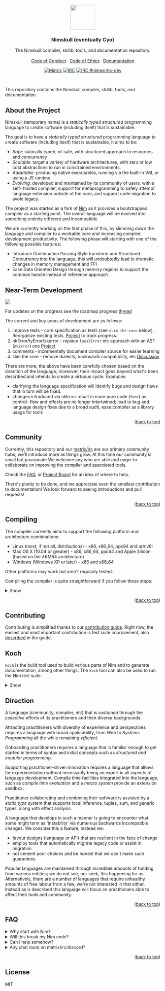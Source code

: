 <div id="top"></div>

<br />

<div align="center">
  <a href="https://github.com/nim-works/nimskull">
    <img src="https://raw.githubusercontent.com/nim-lang/assets/master/Art/logo-crown.png" height="80px"/>
  </a>

  <h3 align="center">Nimskull (eventually Cyo)</h3>
  <p align="center">
    The Nimskull compiler, stdlib, tools, and documentation repository.
    <br />
    <br />
    <a href="https://github.com/nim-works/nimskull/blob/devel/CODE_OF_CONDUCT.md">Code of Conduct</a>
    ·
    <a href="https://github.com/nim-works/nimskull/blob/devel/ETHOS.md">Code of Ethics</a>
    ·
    <a href="https://nim-works.github.io/nimskull/index.html">Documentation</a>
  </p>

[![Matrix](https://img.shields.io/badge/matrix-nim--works-success?style=flat&logo=matrix)][nim-works-matrix]
[![IRC](https://img.shields.io/badge/chat-%23nimworks%20on%20libera.chat-brightgreen?style=flat)](https://web.libera.chat/#nimworks)
[![IRC #nimworks-dev](https://img.shields.io/badge/chat-%23nimworks--dev%20on%20libera.chat-brightgreen?style=flat)](https://web.libera.chat/#nimworks-dev)

</div>

<br />

This repository contains the Nimskull compiler, stdlib, tools, and documentation.

## About the Project

Nimskull (temporary name) is a *statically typed* *structured* programming
language to create software (including itself) that is sustainable.

The goal is to have a *statically typed* *structured* programming language to
create software (including itself) that is sustainable, it aims to be:

- *Safe:* statically typed, nil safe, with structured approach to resources and
  concurrency
- *Scalable:* target a variety of hardware architectures, with zero or low cost
  abstractions to run in constrained environments.
- *Adaptable:* producing native executables, running via the built-in VM, or
  using a JS runtime.
- *Evolving:* developed and maintained by its community of users, with a self-
  hosted compiler, support for metaprogramming to safely attempt language
  extension outside of the core, and support code migration to avoid legacy.

The project was started as a fork of [Nim][nim-site] as it provides a bootstrapped
compiler as a starting point. The overall language will be evolved into something
entirely different and incompatible.

We are currently working on the first phase of this, by slimming down the
language and compiler to a workable core and increasing compiler development
productivity. The following phase will starting with one of the following
possible features:
- Introduce Continuation Passing Style transform and Structured Concurrency
  into the language, this will undoubtedly lead to dramatic changes in memory
  management and FFI
- Ease Data Oriented Design through memory regions to support the common handle
  instead of reference approach

## Near-Term Development

![](./doc/fixup_roadmap.png)

For updates on the progress see the roadmap progress [thread](https://github.com/nim-works/nimskull/discussions/142?sort=new)

The current and key areas of development are as follows:

1. improve tests - core specification as tests (see `slim the core` below).
   Reorganize existing tests. [Project](https://github.com/nim-works/nimskull/projects/2)
   to track progress.
2. nkError/tyError/skerror - replace `localError` etc approach with an AST
   (`nkError`) one [Project](https://github.com/nim-works/nimskull/projects/1)
3. comments - incrementally document compiler source for easier learning
4. slim the core - remove dialects, backwards compatibility, etc [Discussion](https://github.com/nim-works/nimskull/discussions/289)

There are more, the above have been carefully chosen based on the direction of
the language; moreover, their impact goes beyond what's been described and
intends to create a virtuous cycle. Examples:

* clarifying the language specification will identify bugs and design flaws that
  in turn will be fixed.
* changes introduced via nkError result in more pure code (`func`) as control-
  flow and effects are no longer intertwined; lead to bug and language
  design fixes due to a broad audit, ease compiler as a library usage for tools

<p align="right">(<a href="#top">back to top</a>)</p>

## Community

Currently, this repository and our [matrix/irc][nim-works-matrix] are our primary community hubs; we'll introduce more as things grow. At this time our community is small but
passionate We welcome any who are able and eager to collaborate on improving the compiler and associated tools.

Check the [FAQ](#FAQ), or [Project Board](https://github.com/nim-works/nimskull/projects) for an idea of where to help.

There's plenty to be done, and we appreciate even the smallest contribution to
documentation! We look forward to seeing introductions and pull requests!

<p align="right">(<a href="#top">back to top</a>)</p>

## Compiling

The compiler currently aims to support the following platform and
architecture combinations:

  * Linux (most, if not all, distributions) - x86, x86_64, ppc64 and armv6l
  * Mac OS X (10.04 or greater) - x86, x86_64, ppc64 and Apple Silicon (based on the ARM64 architecture)
  * Windows (Windows XP or later) - x86 and x86_64

Other platforms may work but aren't regularly tested.

Compiling the compiler is quite straightforward if you follow these steps:

<details>
  <summary>Show</summary>
  <br />

To build from source you will need:

  * A C compiler such as ``gcc`` 3.x/later or an alternative such as ``clang``,
    ``Visual C++`` or ``Intel C++``. It is recommended to use ``gcc`` 3.x or
    later.
  * Either ``git`` or ``wget`` to download the needed source repositories.
  * The ``build-essential`` package when using ``gcc`` on Ubuntu (and likely
    other distros as well).
  * On Windows MinGW 4.3.0 (GCC 8.10) is the minimum recommended compiler.
  * Nim hosts a known working MinGW distribution:
    * [MinGW32.7z](https://nim-lang.org/download/mingw32.7z)
    * [MinGW64.7z](https://nim-lang.org/download/mingw64.7z)

**Windows Note: Cygwin and similar POSIX runtime environments are not supported.**

Then, if you are on a \*nix system or Windows, the following steps should compile
Nimskull from source using ``gcc``, ``git``, and the ``koch`` build tool.

```bash
git clone https://github.com/nim-works/nimskull.git
cd nimskull
./koch.py boot -d:release
./koch.py tools -d:release
```

Finally, once you have finished the build steps (on Windows, Mac, or Linux) you
should add the ``bin`` directory to your PATH.

</details>

<p align="right">(<a href="#top">back to top</a>)</p>

## Contributing

Contributing is simplified thanks to our [contribution guide](https://nim-works.github.io/nimskull/contributing.html).
Right now, the easiest and most important contribution is test suite improvement, also
[described](https://nim-works.github.io/nimskull/contributing.html#writing-or-improving-tests) in the guide.

## Koch

``koch`` is the build tool used to build various parts of Nim and to generate
documentation, among other things. The ``koch`` tool can also
be used to run the Nim test suite.

<details>
<summary>Show</summary>

You may execute the tests using ``./koch.py tests``. The tests take a while to
run, but you can run a subset of tests by specifying a category (for example
``./koch.py tests cat lang``).

For more information on the ``koch`` build tool please see the documentation
within the [doc/koch.rst](doc/koch.rst) file.

<p align="right">(<a href="#top">back to top</a>)</p>

</details>

## Direction

A language (community, compiler, etc) that is *sustained* through the
*collective* efforts of its practitioners and their *diverse* backgrounds.

Attracting practitioners with diversity of experience and perspectives
requires a language with broad applicability, from *Web* to *Systems*
*Programming* all the while remaining *efficient*.

Onboarding practitioners requires a language that is familiar enough to get
started in terms of syntax and initial concepts such as *structured and*
*modular programming*.

Supporting practitioner-driven innovation requires a language that allows for
experimentation without necessarily being an expert in all aspects of language
development. Compile time facilities integrated into the language, such as
*compile time evaluation* and a *macro system* provide an extension sandbox.

Practitioner collaborating and combining their software is assisted by a
*static type system* that supports local inference, tuples, sum, and generic types,
along with effect analysis.

A language that develops in such a manner is going to encounter what some might
term as 'instability' via numerous backwards incompatible changes.
We consider this a feature, instead we:
* favour designs (language or API) that are resilient in the face of change
* employ tools that automatically migrate legacy code or assist in migration
* not cement poor choices and be honest that we can't make such guarantees

Popular languages are maintained through incredible amounts of funding from
various entities; we do not see, nor seek, this happening for us.
Alternatively, there are a number of languages that require unhealthy amounts
of free labour from a few, we're not interested in that either. Instead as is
described this language will focus on practitioners able to affect their tools
and community.

<p align="right">(<a href="#top">back to top</a>)</p>


## FAQ
<details>
<summary class"blue">Why start with Nim?</summary>
</br>
It's convenient. Creating a compiler from scratch is labour intensive and the
existing contributors are already familiar with the current code base. We chose
to evolve it.
</details>

<details>
<summary class="blue">Will this break my Nim code?</summary>
</br>
This project aims to become a different programming language, if you want Nim go use that.
</details>

<details>
<summary class="blue">Can I help somehow?</summary>
</br>
There is lots to do, and we're very interested in people contributing to the compiler.
First step is getting a development environment setup, then join the
<a href="https://matrix.to/#/#nimworks:envs.net?client=element.io">matrix chat</a> and introduce yourself. It's a small community so time
zones might not align, so please be patient.

We're presently reworking much of the compiler, removing dialects and half-baked
features to end up with a slim down core. Some areas of contribution:

- <a href="https://github.com/nim-works/nimskull/projects">reworking the internal error handling</a>
- improving the compiler internal [debugging and tracing tools](https://nim-works.github.io/nimskull/debug.html)
- <a href="https://github.com/nim-works/nimskull/projects/2">"language spec as tests" effort</a>

</details>

<details>
<summary class="blue">Any chat room on matrix/irc/discord?</summary>
</br>
Yes! Feel free to join us on our [nim-works channel!][nim-works-matrix] Please have a read of our [Code of Conduct](https://github.com/nim-works/nimskull/blob/devel/CODE_OF_CONDUCT.md)
</details>
<p align="right">(<a href="#top">back to top</a>)</p>

## License
MIT

[nim-site]: https://nim-lang.org
[csources-v1-repo]: https://github.com/nim-works/csources_v1
[nim-works-matrix]: https://matrix.to/#/#nimworks:envs.net?client=element.io
